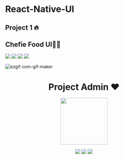 # React-Native-UI
## Project 1 🔥
## Chefie Food UI🎄🚀
<img src="https://img.shields.io/badge/dart-%230175C2.svg?&style=for-the-badge&logo=dart&logoColor=white"/> <img src="https://img.shields.io/badge/Flutter%20-%2302569B.svg?&style=for-the-badge&logo=Flutter&logoColor=white" /> <img src="https://img.shields.io/badge/figma%20-%23F24E1E.svg?&style=for-the-badge&logo=figma&logoColor=white"/>  <img src="https://img.shields.io/badge/github%20-%23121011.svg?&style=for-the-badge&logo=github&logoColor=white"/>

![ezgif com-gif-maker](https://user-images.githubusercontent.com/55022929/110330175-7a6c1580-8043-11eb-8ec2-524d1ec300d4.gif)

<h1 align=center> Project Admin ❤️ </h1>
<p align="center">
  <a href="https://github.com/bhubesh757"><img src="https://user-images.githubusercontent.com/55022929/105964746-a1c8dd80-60a8-11eb-9b6d-32e6b2a13dce.jpg" width=150px height=150px /></a> 
    
<p align="center">
  <img src="https://img.shields.io/badge/bhubesh%20-%230077B5.svg?&style=for-the-badge&logo=linkedin&logoColor=white"/>  <img src="https://img.shields.io/badge/bhubesh%20-%231DA1F2.svg?&style=for-the-badge&logo=Twitter&logoColor=white"/> <img src="https://img.shields.io/badge/bhubesh%20-%23E4405F.svg?&style=for-the-badge&logo=Instagram&logoColor=white"/>  
